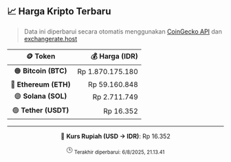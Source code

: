 

<!-- HARGA_KRIPTO -->
## 📈 Harga Kripto Terbaru

> Data ini diperbarui secara otomatis menggunakan [CoinGecko API](https://www.coingecko.com/) dan [exchangerate.host](https://exchangerate.host/)

<div align="center">

| 🪙 Token | 💰 Harga (IDR) |
|:------:|---------------:|
| 🟠 **Bitcoin (BTC)**   | Rp 1.870.175.180 |
| 🔵 **Ethereum (ETH)**  | Rp 59.160.848 |
| 🟣 **Solana (SOL)**    | Rp 2.711.749 |
| 🟢 **Tether (USDT)**   | Rp 16.352 |

---

💱 **Kurs Rupiah (USD → IDR)**: Rp 16.352

🕒 <sub>Terakhir diperbarui: 6/8/2025, 21.13.41</sub>

</div>
<!-- /HARGA_KRIPTO -->